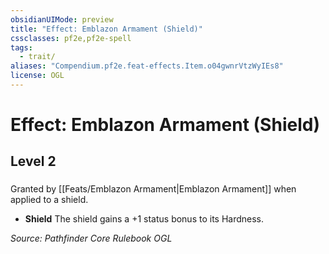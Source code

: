 ```yaml
---
obsidianUIMode: preview
title: "Effect: Emblazon Armament (Shield)"
cssclasses: pf2e,pf2e-spell
tags:
  - trait/
aliases: "Compendium.pf2e.feat-effects.Item.o04gwnrVtzWyIEs8"
license: OGL
---
```

# Effect: Emblazon Armament (Shield)
## Level 2
### 






Granted by [[Feats/Emblazon Armament|Emblazon Armament]] when applied to a shield.

*   **Shield** The shield gains a +1 status bonus to its Hardness.

*Source: Pathfinder Core Rulebook*
*OGL*